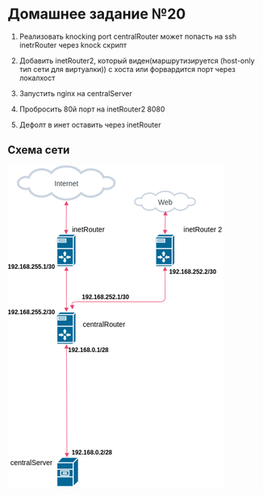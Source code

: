 # Домашнее задание №20

1) Реализовать knocking port
   centralRouter может попасть на ssh inetrRouter через knock скрипт

2) Добавить inetRouter2, который виден(маршрутизируется (host-only тип сети для виртуалки)) с хоста или форвардится порт через локалхост
3) Запустить nginx на centralServer
4) Пробросить 80й порт на inetRouter2 8080
5) Дефолт в инет оставить через inetRouter


## Схема сети

![Схема сети](https://github.com/parshyn-dima/screens/blob/master/lesson20/Otus%20-firewallv2.png)

